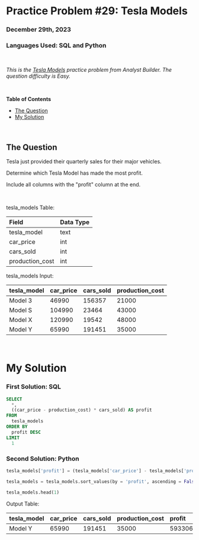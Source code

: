 # **Practice Problem #29: Tesla Models**
### December 29th, 2023
### Languages Used: SQL and Python

<br>

*This is the [Tesla Models](https://www.analystbuilder.com/questions/tesla-models-soJdJ) practice problem from Analyst Builder. The question difficulty is Easy.*

<br>

**Table of Contents**

-   [The Question](#the-question)
-   [My Solution](#my-solution)
  
<br>

## The Question

Tesla just provided their quarterly sales for their major vehicles.

Determine which Tesla Model has made the most profit.

Include all columns with the "profit" column at the end.

<br>

tesla_models Table:

| Field           | Data Type |
| :-------------- | :-------- |
| tesla_model     | text      |
| car_price       | int       |
| cars_sold       | int       |
| production_cost | int       |

tesla_models Input:

| tesla_model | car_price | cars_sold | production_cost |
| :---------- | :-------- | :-------- | :-------------- |
| Model 3     | 46990     | 156357    | 21000           |
| Model S     | 104990    | 23464     | 43000           |
| Model X     | 120990    | 19542     | 48000           |
| Model Y     | 65990     | 191451    | 35000           |

<br>

# My Solution

### First Solution: SQL

``` SQL
SELECT 
  *,
  ((car_price - production_cost) * cars_sold) AS profit
FROM 
  tesla_models
ORDER BY
  profit DESC
LIMIT
  1
```

### Second Solution: Python

``` Python
tesla_models['profit'] = (tesla_models['car_price'] - tesla_models['production_cost']) * tesla_models['cars_sold']

tesla_models = tesla_models.sort_values(by = 'profit', ascending = False)

tesla_models.head(1)
```

Output Table:

| tesla_model | car_price | cars_sold | production_cost | profit     |
| :---------- | :-------- | :-------- | :-------------- | :--------- |
| Model Y     | 65990     | 191451    | 35000           | 5933066490 |

